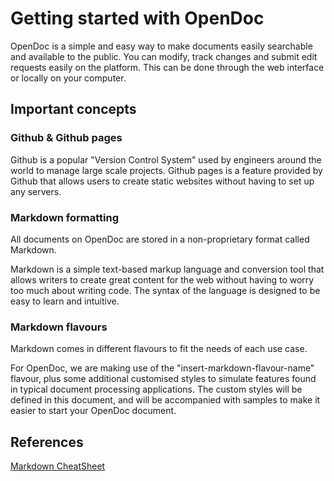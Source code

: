 # Getting started with OpenDoc
OpenDoc is a simple and easy way to make documents easily searchable and available to the public. You can modify, track changes and submit edit requests easily on the platform. This can be done through the web interface or locally on your computer.

## Important concepts

### Github & Github pages
Github is a popular "Version Control System" used by engineers around the world to manage large scale projects. Github pages is a feature provided by Github that allows users to create static websites without having to set up any servers.

### Markdown formatting
All documents on OpenDoc are stored in a non-proprietary format called Markdown. 

Markdown is a simple text-based markup language and conversion tool that allows writers to create great content for the web without having to worry too much about writing code. The syntax of the language is designed to be easy to learn and intuitive.

### Markdown flavours
Markdown comes in different flavours to fit the needs of each use case. 

For OpenDoc, we are making use of the "insert-markdown-flavour-name" flavour, plus some additional customised styles to simulate features found in typical document processing applications. The custom styles will be defined in this document, and will be accompanied with samples to make it easier to start your OpenDoc document.

## References
[Markdown CheatSheet](https://github.com/adam-p/markdown-here/wiki/Markdown-Cheatsheet)
